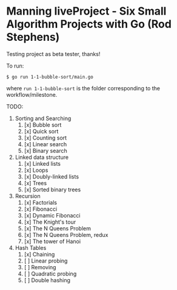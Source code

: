 # Manning liveProject - Six Small Algorithm Projects with Go (Rod Stephens)

Testing project as beta tester, thanks!

To run:

```
$ go run 1-1-bubble-sort/main.go
```

where `run 1-1-bubble-sort` is the folder corresponding to the workflow/milestone.

TODO:
1. Sorting and Searching
    1. [x] Bubble sort
    2. [x] Quick sort
    3. [x] Counting sort
    4. [x] Linear search
    5. [x] Binary search
2. Linked data structure
    1. [x] Linked lists
    2. [x] Loops
    3. [x] Doubly-linked lists
    4. [x] Trees
    5. [x] Sorted binary trees
3. Recursion
    1. [x] Factorials
    2. [x] Fibonacci
    3. [x] Dynamic Fibonacci
    4. [x] The Knight's tour
    5. [x] The N Queens Problem
    6. [x] The N Queens Problem, redux
    7. [x] The tower of Hanoi
4. Hash Tables
    1. [x] Chaining
    2. [ ] Linear probing
    3. [ ] Removing
    4. [ ] Quadratic probing
    5. [ ] Double hashing
